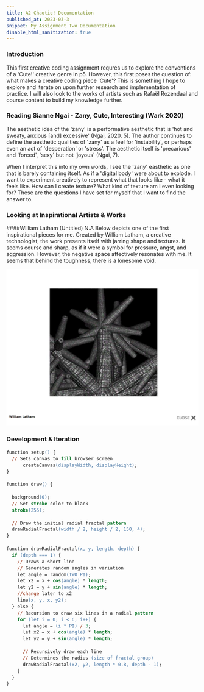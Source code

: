 ```yaml
---
title: A2 Chaotic! Documentation
published_at: 2023-03-3
snippet: My Assignment Two Documentation
disable_html_sanitization: true
---
```


### Introduction 
This first creative coding assignment requres us to explore the conventions of a 'Cute!' creative genre in p5. However, this first poses the question of: what makes a creative coding piece 'Cute'? This is something I hope to explore and iterate on upon further research and implementation of practice. I will also look to the works of artists such as Rafaël Rozendaal and course content to build my knowledge further.

### Reading Sianne Ngai - Zany, Cute, Interesting (Wark 2020)
The aesthetic idea of the 'zany' is a performative aesthetic that is 'hot and sweaty, anxious [and] excessive' (Ngai, 2020. 5). The author continues to define the aesthetic qualities of 'zany' as a feel for 'instability', or perhaps even an act of 'desperation' or 'stress'. The aesthetic itself is 'precarious' and 'forced', 'sexy' but not 'joyous' (Ngai, 7).

When I interpret this into my own words, I see the 'zany' easthetic as one that is barely containing itself. As if a 'digital body' were about to explode. I want to experiment creatively to represent what that looks like - what it feels like. How can I create texture? What kind of texture am I even looking for? These are the questions I have set for myself that I want to find the answer to. 

### Looking at Inspirational Artists & Works

####William Latham (Untitled) N.A
Below depicts one of the first inspirational pieces for me. Created by William Latham, a creative technologist, the work presents itself with jarring shape and textures. It seems course and sharp, as if it were a symbol for pressure, angst, and aggression. However, the negative space affectively resonates with me. It seems that behind the toughness, there is a lonesome void.

![Alt text](<../static/A2/art1.png>)

### Development & Iteration

```ps
function setup() {
  // Sets canvas to fill browser screen
      createCanvas(displayWidth, displayHeight);
}

function draw() {
  
  background(0);
  // Set stroke color to black
  stroke(255); 

  // Draw the initial radial fractal pattern
  drawRadialFractal(width / 2, height / 2, 150, 4);
}

function drawRadialFractal(x, y, length, depth) {
  if (depth === 1) {
    // Draws a short line
    // Generates random angles in variation
    let angle = random(TWO_PI); 
    let x2 = x + cos(angle) * length;
    let y2 = y + sin(angle) * length;
    //change later to x2
    line(x, y, x, y2);
  } else {
    // Recursion to draw six lines in a radial pattern
    for (let i = 0; i < 6; i++) {
      let angle = (i * PI) / 3;
      let x2 = x + cos(angle) * length;
      let y2 = y + sin(angle) * length;

      // Recursively draw each line
      // Determines the radius (size of fractal group)
      drawRadialFractal(x2, y2, length * 0.8, depth - 1);
    }
  }
}
```